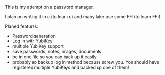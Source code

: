 This is my attempt on a password manager.

I plan on writing it in c (to learn c) and maby later use some FFI (to learn FFI)

Planed features:

- Password generation
- Log in with YubiKey
- multiple YubiKey support
- save passwords, notes, images, documents
- be in one file so you can back up it easily
- probably no backup log in method because screw you.
  You should have registered multiple YubiKeys and backed up one of them!
